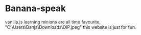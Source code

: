 # Banana-speak
vanilla.js learning
minions are all time favourite.
"C:\Users\Danja\Downloads\OIP.jpeg"
this website is just for fun.
